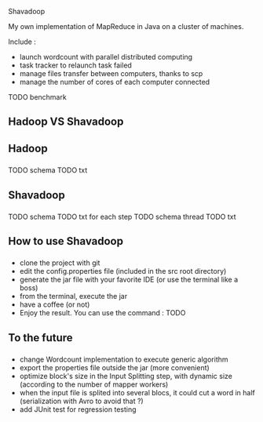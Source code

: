 Shavadoop

My own implementation of MapReduce in Java on a cluster of machines.

Include :
* launch wordcount with parallel distributed computing
* task tracker to relaunch task failed
* manage files transfer between computers, thanks to scp
* manage the number of cores of each computer connected

TODO benchmark


## Hadoop VS Shavadoop <h3>

## Hadoop <h5>

TODO schema
TODO txt

## Shavadoop <h5>

TODO schema
TODO txt for each step
TODO schema thread
TODO txt


## How to use Shavadoop <h3>

* clone the project with git
* edit the config.properties file (included in the src root directory)
* generate the jar file with your favorite IDE (or use the terminal like a boss)
* from the terminal, execute the jar
* have a coffee (or not)
* Enjoy the result. You can use the command : TODO


## To the future <h3>

* change Wordcount implementation to execute generic algorithm
* export the properties file outside the jar (more convenient)
* optimize block's size in the Input Splitting step, with dynamic size (according to the number of mapper workers)
* when the input file is splited into several blocs, it could cut a word in half (serialization with Avro to avoid that ?)
* add JUnit test for regression testing
